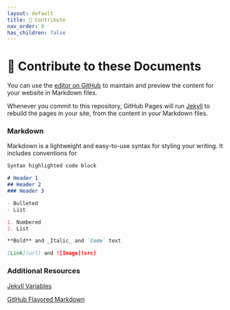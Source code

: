 ```yaml
---
layout: default
title: 🤝 Contribute
nav_order: 9
has_children: false
---
```


# 🤝 Contribute to these Documents
You can use the [editor on GitHub](https://github.com/pmarsceill/test-jtd/edit/master/README.md) to maintain and preview the content for your website in Markdown files.

Whenever you commit to this repository, GitHub Pages will run [Jekyll](https://jekyllrb.com/) to rebuild the pages in your site, from the content in your Markdown files.

### Markdown

Markdown is a lightweight and easy-to-use syntax for styling your writing. It includes conventions for

```markdown
Syntax highlighted code block

# Header 1
## Header 2
### Header 3

- Bulleted
- List

1. Numbered
2. List

**Bold** and _Italic_ and `Code` text

[Link](url) and ![Image](src)
```

### Additional Resources
[Jekyll Variables](https://jekyllrb.com/docs/variables/)

[GitHub Flavored Markdown](https://guides.github.com/features/mastering-markdown/)